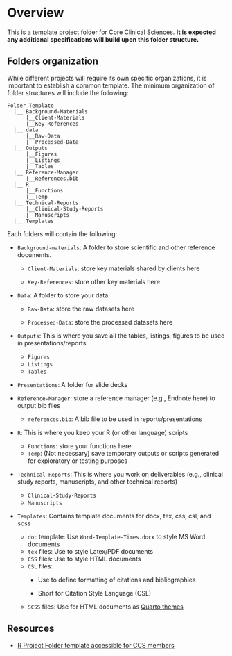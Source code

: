 # Overview

This is a template project folder for Core Clinical Sciences. **It is expected any additional specifications will build upon this folder structure.**

## Folders organization

While different projects will require its own specific organizations, it is important to establish a common template. The minimum organization of folder structures will include the following:


```
Folder Template
  |__ Background-Materials
      |__Client-Materials
      |__Key-References 
  |__ data
      |__Raw-Data
      |__Processed-Data
  |__ Outputs
      |__Figures
      |__Listings
      |__Tables
  |__ Reference-Manager
      |__References.bib
  |__ R
      |__Functions
      |__Temp
  |__ Technical-Reports
      |__Clinical-Study-Reports
      |__Manuscripts
  |__ Templates

```

Each folders will contain the following: 

-   `Background-materials`: A folder to store scientific and other reference documents.

    -   `Client-Materials`: store key materials shared by clients here

    -   `Key-References`: store other key materials here

-   `Data`: A folder to store your data.

    -   `Raw-Data`: store the raw datasets here

    -   `Processed-Data`: store the processed datasets here

-   `Outputs`: This is where you save all the tables, listings, figures to be used in presentations/reports.

    -   `Figures`
    -   `Listings`
    -   `Tables`

-   `Presentations`: A folder for slide decks

-   `Reference-Manager`: store a reference manager (e.g., Endnote here) to output bib files

    -   `references.bib`: A bib file to be used in reports/presentations

-   `R`: This is where you keep your R (or other language) scripts

    -   `Functions`: store your functions here
    -   `Temp`: (Not necessary) save temporary outputs or scripts generated for exploratory or testing purposes

-   `Technical-Reports`: This is where you work on deliverables (e.g., clinical study reports, manuscripts, and other technical reports)

    -   `Clinical-Study-Reports`
    -   `Manuscripts`

-   `Templates`: Contains template documents for docx, tex, css, csl, and scss

    -   `doc` template: Use `Word-Template-Times.docx` to style MS Word documents
    -   `tex` files: Use to style Latex/PDF documents
    -   `CSS` files: Use to style HTML documents
    -   `CSL` files:
        -   Use to define formatting of citations and bibliographies

        -   Short for Citation Style Language (CSL)
    -   `SCSS` files: Use for HTML documents as [Quarto themes](https://quarto.org/docs/output-formats/html-themes-more.html)

## Resources

-   [R Project Folder template accessible for CCS members](https://github.com/CoreClinicalSciences/00-Project-Folder-Template)

